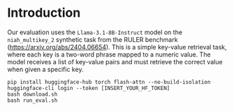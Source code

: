 # Introduction

Our evaluation uses the `Llama-3.1-8B-Instruct` model on the `niah_multikey_2` synthetic task from the RULER benchmark (https://arxiv.org/abs/2404.06654). This is a simple key-value retrieval task, where each key is a two-word phrase mapped to a numeric value. The model receives a list of key-value pairs and must retrieve the correct value when given a specific key.


```
pip install huggingface-hub torch flash-attn --no-build-isolation
huggingface-cli login --token [INSERT_YOUR_HF_TOKEN]
bash download.sh
bash run_eval.sh
```
